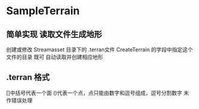  SampleTerrain
=================
简单实现 读取文件生成地形
------------------
创建或修改 Streamasset 目录下的 .terran文件
CreateTerrain 的字段中指定这个文件的目录
既可 自动读取并创建相应地形

.terran 格式
-----------------------
[]中括号代表一个面
()代表一个点，点只能由数字和逗号组成，逗号分割数字
未作错误处理